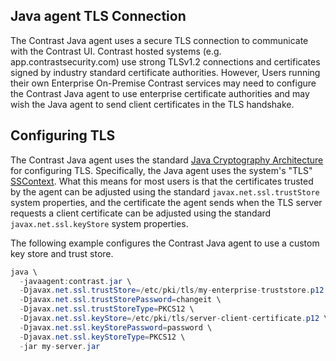 <!--
title: "Configuring Java agent TLS"
description: "Contrast Java agent uses a secure TLS connection to communicate with the Contrast UI. Users may configure the TLS connection to better fit their network security profile"
tags: "installation configuration java agent tls ssl pki certificate cert key authentication" 
-->

## Java agent TLS Connection

The Contrast Java agent uses a secure TLS connection to communicate with the Contrast UI. Contrast hosted systems (e.g. app.contrastsecurity.com) use strong TLSv1.2 connections and certificates signed by industry standard certificate authorities. However, Users running their own Enterprise On-Premise Contrast services may need to configure the Contrast Java agent to use enterprise certificate authorities and may wish the Java agent to send client certificates in the TLS handshake.

## Configuring TLS

The Contrast Java agent uses the standard [Java Cryptography Architecture](https://docs.oracle.com/javase/8/docs/technotes/guides/security/crypto/CryptoSpec.html) for configuring TLS. Specifically, the Java agent uses the system's "TLS" [SSContext](https://docs.oracle.com/javase/8/docs/technotes/guides/security/StandardNames.html#SSLContext). What this means for most users is that the certificates trusted by the agent can be adjusted using the standard `javax.net.ssl.trustStore` system properties, and the certificate the agent sends when the TLS server requests a client certificate can be adjusted using the standard `javax.net.ssl.keyStore` system properties.

The following example configures the Contrast Java agent to use a custom key store and trust store.

```java
java \
  -javaagent:contrast.jar \
  -Djavax.net.ssl.trustStore=/etc/pki/tls/my-enterprise-truststore.p12 \
  -Djavax.net.ssl.trustStorePassword=changeit \
  -Djavax.net.ssl.trustStoreType=PKCS12 \
  -Djavax.net.ssl.keyStore=/etc/pki/tls/server-client-certificate.p12 \
  -Djavax.net.ssl.keyStorePassword=password \
  -Djavax.net.ssl.keyStoreType=PKCS12 \
  -jar my-server.jar
```

